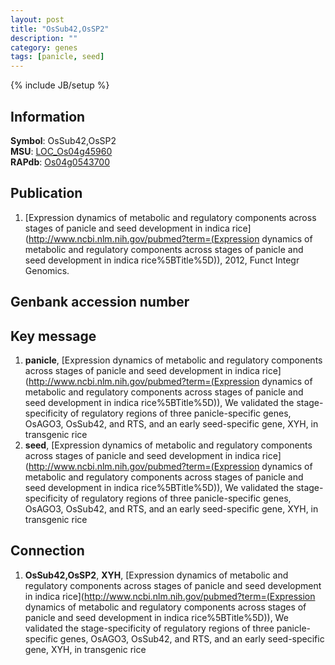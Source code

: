 ```yaml
---
layout: post
title: "OsSub42,OsSP2"
description: ""
category: genes
tags: [panicle, seed]
---
```

{% include JB/setup %}

## Information
__Symbol__: OsSub42,OsSP2  
__MSU__: [LOC_Os04g45960](http://rice.plantbiology.msu.edu/cgi-bin/ORF_infopage.cgi?orf=LOC_Os04g45960)  
__RAPdb__: [Os04g0543700](http://rapdb.dna.affrc.go.jp/viewer/gbrowse_details/irgsp1?name=Os04g0543700)  

## Publication
1. [Expression dynamics of metabolic and regulatory components across stages of panicle and seed development in indica rice](http://www.ncbi.nlm.nih.gov/pubmed?term=(Expression dynamics of metabolic and regulatory components across stages of panicle and seed development in indica rice%5BTitle%5D)), 2012, Funct Integr Genomics.

## Genbank accession number

## Key message
1. __panicle__, [Expression dynamics of metabolic and regulatory components across stages of panicle and seed development in indica rice](http://www.ncbi.nlm.nih.gov/pubmed?term=(Expression dynamics of metabolic and regulatory components across stages of panicle and seed development in indica rice%5BTitle%5D)),  We validated the stage-specificity of regulatory regions of three panicle-specific genes, OsAGO3, OsSub42, and RTS, and an early seed-specific gene, XYH, in transgenic rice
2. __seed__, [Expression dynamics of metabolic and regulatory components across stages of panicle and seed development in indica rice](http://www.ncbi.nlm.nih.gov/pubmed?term=(Expression dynamics of metabolic and regulatory components across stages of panicle and seed development in indica rice%5BTitle%5D)),  We validated the stage-specificity of regulatory regions of three panicle-specific genes, OsAGO3, OsSub42, and RTS, and an early seed-specific gene, XYH, in transgenic rice

## Connection
1. __OsSub42,OsSP2__, __XYH__, [Expression dynamics of metabolic and regulatory components across stages of panicle and seed development in indica rice](http://www.ncbi.nlm.nih.gov/pubmed?term=(Expression dynamics of metabolic and regulatory components across stages of panicle and seed development in indica rice%5BTitle%5D)),  We validated the stage-specificity of regulatory regions of three panicle-specific genes, OsAGO3, OsSub42, and RTS, and an early seed-specific gene, XYH, in transgenic rice


